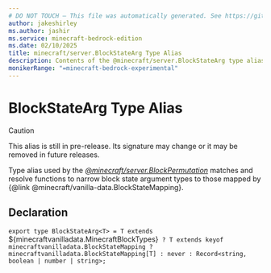 ```yaml
---
# DO NOT TOUCH — This file was automatically generated. See https://github.com/mojang/minecraftapidocsgenerator to modify descriptions, examples, etc.
author: jakeshirley
ms.author: jashir
ms.service: minecraft-bedrock-edition
ms.date: 02/10/2025
title: minecraft/server.BlockStateArg Type Alias
description: Contents of the @minecraft/server.BlockStateArg type alias.
monikerRange: "=minecraft-bedrock-experimental"
---
```

# BlockStateArg Type Alias

> [!CAUTION]
> This alias is still in pre-release.  Its signature may change or it may be removed in future releases.

Type alias used by the [*@minecraft/server.BlockPermutation*](../../../scriptapi/minecraft/server/BlockPermutation.md) matches and resolve functions to narrow block state argument types to those mapped by {@link @minecraft/vanilla-data.BlockStateMapping}.

## Declaration
`export type BlockStateArg<T> = T extends `${minecraftvanilladata.MinecraftBlockTypes}` ? T extends keyof minecraftvanilladata.BlockStateMapping ? minecraftvanilladata.BlockStateMapping[T] : never : Record<string, boolean | number | string>;`
